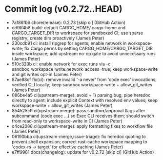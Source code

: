 # Commit log (v0.2.72..HEAD)
* 7af86fb6 chore(release): 0.2.73 [skip ci] (GitHub Action)
* dd9ff4b8 build: default CARGO_HOME/.cargo-home and CARGO_TARGET_DIR to workspace for sandboxed CI; use sparse registry; create dirs proactively (James Peter)
* 230cdb91 ci: install ripgrep for agents; enable network in workspace-write; fix Cargo perms by setting CARGO_HOME/CARGO_TARGET_DIR inside workspace; add upstream no-op gate to avoid unnecessary runs (James Peter)
* 510c323b ci: enable network for exec runs via -c sandbox_workspace_write.network_access=true; keep workspace-write and git writes opt-in (James Peter)
* 87ae88cf fix(ci): remove invalid '-a never' from 'code exec' invocations; verified CLI locally; keep sandbox workspace-write + allow_git_writes (James Peter)
* 086be4a5 ci(upstream-merge): avoid  + 1) parsing bug; pipe heredoc directly to agent; include explicit Context with resolved env values; keep workspace-write + allow_git_writes (James Peter)
* 854525c9 ci(upstream-merge): pass sandbox/approval flags after subcommand (code exec …) so Exec CLI receives them; should switch from read-only to workspace-write in CI (James Peter)
* c4ce2088 ci(upstream-merge): apply formatting fixes to workflow file (James Peter)
* 06190bba ci(upstream-merge,issue-triage): fix heredoc quoting to prevent shell expansion; correct rust-cache workspace mapping to 'codex-rs -> target' for effective caching (James Peter)
* e7ff9981 docs(changelog): update for v0.2.72 [skip ci] (GitHub Action)
